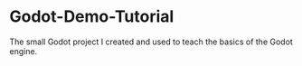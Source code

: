 # Godot-Demo-Tutorial
The small Godot project I created and used to teach the basics of the Godot engine.

